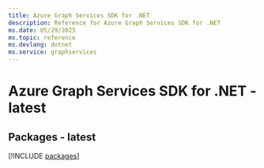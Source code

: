 ```yaml
---
title: Azure Graph Services SDK for .NET
description: Reference for Azure Graph Services SDK for .NET
ms.date: 05/29/2025
ms.topic: reference
ms.devlang: dotnet
ms.service: graphservices
---
```

# Azure Graph Services SDK for .NET - latest
## Packages - latest
[!INCLUDE [packages](graph-services-index.md)]